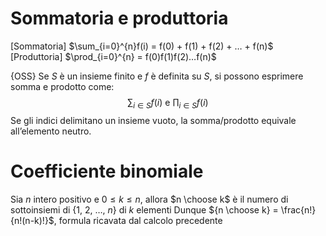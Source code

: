 # Sommatoria e produttoria
[Sommatoria] $\sum_{i=0}^{n}f(i) = f(0) + f(1) + f(2) + … + f(n)$
[Produttoria] $\prod_{i=0}^{n} = f(0)f(1)f(2)…f(n)$

{OSS} Se $S$ è un insieme finito e $f$ è definita su $S$, si possono esprimere somma e prodotto come:
$$\sum_{i \in S}f(i)\text{ e }\prod_{i \in S}f(i)$$
Se gli indici delimitano un insieme vuoto, la somma/prodotto equivale all’elemento neutro.

# Coefficiente binomiale
Sia $n$ intero positivo e $0\le k \le n$, allora $n \choose k$ è il numero di sottoinsiemi di {1, 2, …, $n$} di $k$ elementi
Dunque ${n \choose k} = \frac{n!}{n!(n-k)!}$, formula ricavata dal calcolo precedente